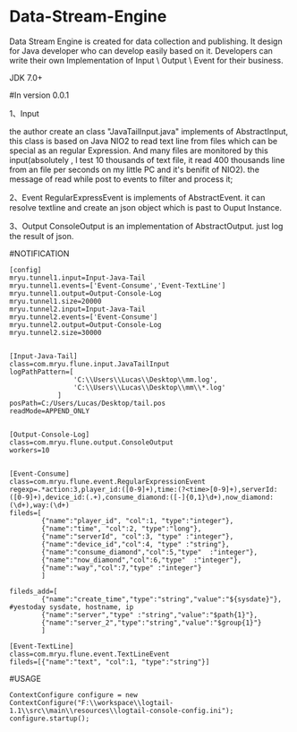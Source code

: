 # Data-Stream-Engine

Data Stream Engine is created for data collection and publishing.
It design for Java developer who can develop easily based on it. 
Developers can write their own Implementation of Input \ Output \ Event for their business. 


JDK 7.0+


#In version 0.0.1

1、Input

the author create an class "JavaTailInput.java" implements of AbstractInput, 
this class is based on Java NIO2 to read text line from files which can be special as an regular Expression. 
And many files are monitored by this input(absolutely , 
I test 10 thousands of text file, it read 400 thousands line from an file per seconds on my little PC and it's benifit of NIO2).
the message of read while post to events to filter and process it;

2、Event
RegularExpressEvent is implements of AbstractEvent. 
it can resolve textline and create an json object which is past to Ouput Instance.

3、Output
ConsoleOutput is an implementation of AbstractOutput. just log the result of json. 

#NOTIFICATION
```
[config]
mryu.tunnel1.input=Input-Java-Tail
mryu.tunnel1.events=['Event-Consume','Event-TextLine']
mryu.tunnel1.output=Output-Console-Log
mryu.tunnel1.size=20000
mryu.tunnel2.input=Input-Java-Tail
mryu.tunnel2.events=['Event-Consume']
mryu.tunnel2.output=Output-Console-Log
mryu.tunnel2.size=30000


[Input-Java-Tail]
class=com.mryu.flune.input.JavaTailInput
logPathPattern=[
				'C:\\Users\\Lucas\\Desktop\\mm.log',
				'C:\\Users\\Lucas\\Desktop\\mm\\*.log'
			]
posPath=C:/Users/Lucas/Desktop/tail.pos		
readMode=APPEND_ONLY


[Output-Console-Log]
class=com.mryu.flune.output.ConsoleOutput
workers=10


[Event-Consume]
class=com.mryu.flune.event.RegularExpressionEvent
regexp=.*action:3,player_id:([0-9]+),time:(?<time>[0-9]+),serverId:([0-9]+),device_id:(.+),consume_diamond:([-]{0,1}\d+),now_diamond:(\d+),way:(\d+)
fileds=[
		{"name":"player_id", "col":1, "type":"integer"},
		{"name":"time", "col":2, "type":"long"},
		{"name":"serverId", "col":3, "type" :"integer"},
		{"name":"device_id","col":4, "type" :"string"},
		{"name":"consume_diamond","col":5,"type"  :"integer"},
		{"name":"now_diamond","col":6,"type"  :"integer"},
		{"name":"way","col":7,"type" :"integer"}
		]
	
fileds_add=[
		{"name":"create_time","type":"string","value":"${sysdate}"},			#yestoday sysdate, hostname, ip
		{"name":"server","type" :"string","value":"$path{1}"},
		{"name":"server_2","type":"string","value":"$group{1}"}
		]

[Event-TextLine]
class=com.mryu.flune.event.TextLineEvent
fileds=[{"name":"text", "col":1, "type":"string"}]
```


#USAGE
```
ContextConfigure configure = new ContextConfigure("F:\\workspace\\logtail-1.1\\src\\main\\resources\\logtail-console-config.ini");
configure.startup();
```
